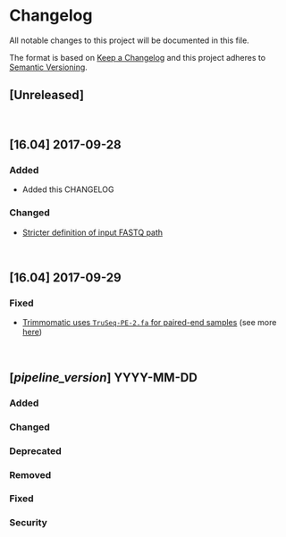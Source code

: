 # Changelog
All notable changes to this project will be documented in this file.

The format is based on [Keep a Changelog](http://keepachangelog.com/en/1.0.0/)
and this project adheres to [Semantic Versioning](http://semver.org/spec/v2.0.0.html).

## [Unreleased]

<br>

## [16.04] 2017-09-28
### Added
- Added this CHANGELOG

### Changed
- [Stricter definition of input FASTQ path](https://github.com/CRG-Beato/pipelines/commit/56f9eb10a592dd624d45ef348a09c9c5baa81d60)

<br>

## [16.04] 2017-09-29 
### Fixed
- [Trimmomatic uses `TruSeq-PE-2.fa` for paired-end samples](https://github.com/CRG-Beato/pipelines/commit/4cd1000b65e71f466aee21056663b7e8c99de66a) (see more [here](https://public_docs.crg.es/mbeato/jquilez/projects/misc/2017-09-27_adapter_removal/2017-09-27_adapter_removal.slides.html))

<br>

## [_pipeline_version_] YYYY-MM-DD 
### Added
### Changed
### Deprecated
### Removed
### Fixed
### Security